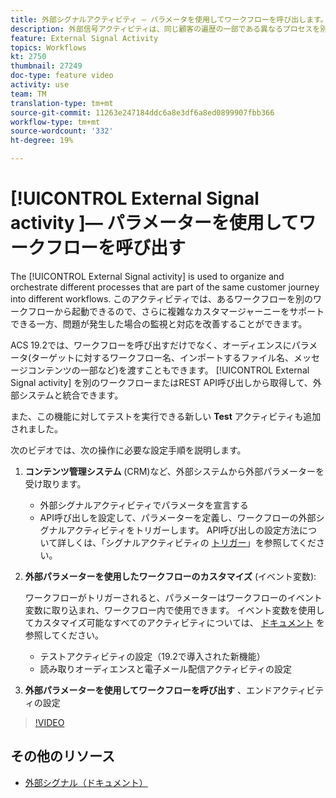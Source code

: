 ```yaml
---
title: 外部シグナルアクティビティ — パラメータを使用してワークフローを呼び出します。
description: 外部信号アクティビティは、同じ顧客の遍歴の一部である異なるプロセスを別々のワークフローに編成および調整するために使用します。 このアクティビティでは、あるワークフローを別のワークフローから起動できるので、さらに複雑なカスタマージャーニーをサポートできる一方、問題が発生した場合の監視と対応を改善することができます。
feature: External Signal Activity
topics: Workflows
kt: 2750
thumbnail: 27249
doc-type: feature video
activity: use
team: TM
translation-type: tm+mt
source-git-commit: 11263e247184ddc6a8e3df6a8ed0899907fbb366
workflow-type: tm+mt
source-wordcount: '332'
ht-degree: 19%

---
```



# [!UICONTROL External Signal activity ]— パラメーターを使用してワークフローを呼び出す

The [!UICONTROL External Signal activity] is used to organize and orchestrate different processes that are part of the same customer journey into different workflows. このアクティビティでは、あるワークフローを別のワークフローから起動できるので、さらに複雑なカスタマージャーニーをサポートできる一方、問題が発生した場合の監視と対応を改善することができます。

ACS 19.2では、ワークフローを呼び出すだけでなく、オーディエンスにパラメータ(ターゲットに対するワークフロー名、インポートするファイル名、メッセージコンテンツの一部など)を渡すこともできます。 [!UICONTROL External Signal activity] を別のワークフローまたはREST API呼び出しから取得して、外部システムと統合できます。

また、この機能に対してテストを実行できる新しい **Test** アクティビティも追加されました。

次のビデオでは、次の操作に必要な設定手順を説明します。

1. **コンテンツ管理システム** (CRM)など、外部システムから外部パラメーターを受け取ります。

   * 外部シグナルアクティビティでパラメータを宣言する
   * API呼び出しを設定して、パラメーターを定義し、ワークフローの外部シグナルアクティビティをトリガーします。 API呼び出しの設定方法について詳しくは、「シグナルアクティビティの [トリガー](https://docs.campaign.adobe.com/doc/standard/en/api/ACS_API.html#triggering-a-signal-activity)」を参照してください。

1. **外部パラメーターを使用したワークフローのカスタマイズ** (イベント変数):

   ワークフローがトリガーされると、パラメーターはワークフローのイベント変数に取り込まれ、ワークフロー内で使用できます。 イベント変数を使用してカスタマイズ可能なすべてのアクティビティについては、 [ドキュメント](https://helpx.adobe.com/campaign/standard/automating/using/calling-a-workflow-with-external-parameters.html) を参照してください。

   * テストアクティビティの設定（19.2で導入された新機能）
   * 読み取りオーディエンスと電子メール配信アクティビティの設定

1. **外部パラメーターを使用してワークフローを呼び出す** 、エンドアクティビティの設定

>[!VIDEO](https://video.tv.adobe.com/v/27249/?quality=12)

## その他のリソース

* [外部シグナル（ドキュメント）](https://docs.adobe.com/content/help/ja-JP/campaign-standard/using/managing-processes-and-data/data-management-activities/external-api.translate.html)
